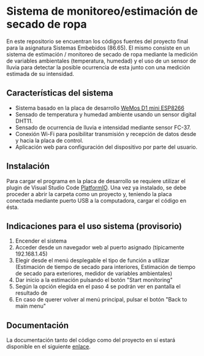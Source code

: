 # Sistema de monitoreo/estimación de secado de ropa
En este repositorio se encuentran los códigos fuentes del proyecto final para la asignatura Sistemas Embebidos (86.65). El mismo consiste en un sistema de estimación / monitoreo de secado de ropa mediante la medición de variables ambientales (temperatura, humedad) y el uso de un sensor de lluvia para detectar la posible ocurrencia de esta junto con una medición estimada de su intensidad.



## Características del sistema
- Sistema basado en la placa de desarrollo [WeMos D1 mini ESP8266](https://www.wemos.cc/en/latest/d1/d1_mini.html)
- Sensado de temperatura y humedad ambiente usando un sensor digital DHT11.
- Sensado de ocurrencia de lluvia e intensidad mediante sensor FC-37.
- Conexión Wi-Fi para posibilitar transmisión y recepción de datos desde y hacia la placa de control.
- Aplicación web para configuración del dispositivo por parte del usuario.



## Instalación
Para cargar el programa en la placa de desarrollo se requiere utilizar el plugin de Visual Studio Code [PlatformIO](https://platformio.org/). Una vez ya instalado, se debe proceder a abrir la carpeta como un proyecto y, teniendo la placa conectada mediante puerto USB a la computadora, cargar el código en ésta.



## Indicaciones para el uso sistema (provisorio)
1. Encender el sistema
2. Acceder desde un navegador web al puerto asignado (típicamente 192.168.1.45)
3. Elegir desde el menú desplegable el tipo de función a utilizar (Estimación de tiempo de secado para interiores, Estimación de tiempo de secado para exteriores, medidor de variables ambientales)
4. Dar inicio a la estimación pulsando el botón "Start monitoring"
5. Según la opción elegida en el paso 4 se podrán ver en pantalla el resultado de
6. En caso de querer volver al menú principal, pulsar el botón "Back to main menu"



## Documentación
La documentación tanto del código como del proyecto en sí estará disponible en el siguiente [enlace](https://github.com/mreigada/Clothes_drying_monitoring_system).
